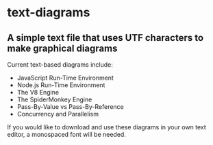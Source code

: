 # text-diagrams
## A simple text file that uses UTF characters to make graphical diagrams

Current text-based diagrams include:
- JavaScript Run-Time Environment
- Node.js Run-Time Environment
- The V8 Engine
- The SpiderMonkey Engine
- Pass-By-Value vs Pass-By-Reference
- Concurrency and Parallelism

If you would like to download and use these diagrams in your own text editor,
 a monospaced font will be needed.
